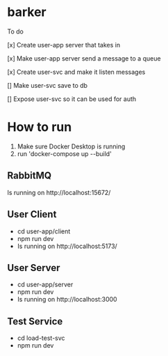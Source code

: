 # barker

To do

[x] Create user-app server that takes in

[x] Make user-app server send a message to a queue

[x] Create user-svc and make it listen messages

[] Make user-svc save to db

[] Expose user-svc so it can be used for auth

# How to run

1. Make sure Docker Desktop is running
2. run 'docker-compose up --build'

## RabbitMQ

Is running on http://localhost:15672/

## User Client

- cd user-app/client
- npm run dev
- Is running on http://localhost:5173/

## User Server

- cd user-app/server
- npm run dev
- Is running on http://localhost:3000

## Test Service

- cd load-test-svc
- npm run dev

